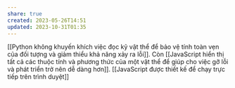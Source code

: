 ```yaml
---
share: true
created: 2023-05-26T14:51
updated: 2023-10-31T01:35
---
```

[[Python không khuyến khích việc đọc kỹ vật thể để bảo vệ tính toàn vẹn của đối tượng và giảm thiểu khả năng xảy ra lỗi]]. Còn [[JavaScript hiển thị tất cả các thuộc tính và phương thức của một vật thể để giúp cho việc gỡ lỗi và phát triển trở nên dễ dàng hơn]]. [[JavaScript được thiết kế để chạy trực tiếp trên trình duyệt]]
